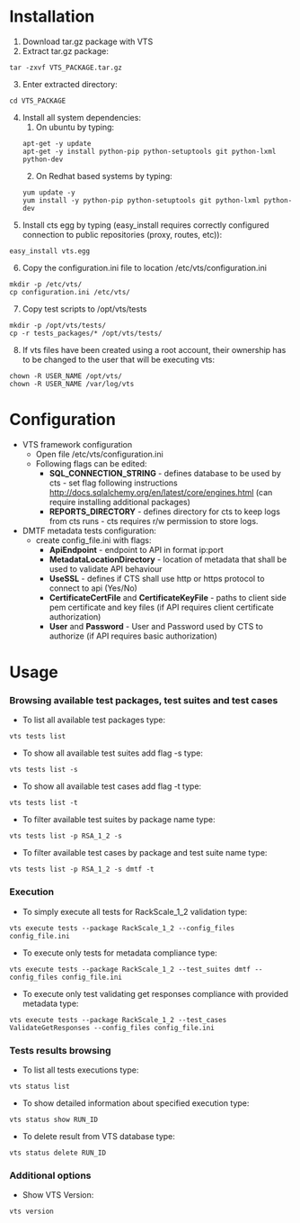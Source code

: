 # Installation
1. Download tar.gz package with VTS
2. Extract tar.gz package:
```
tar -zxvf VTS_PACKAGE.tar.gz
```
3. Enter extracted directory:
```
cd VTS_PACKAGE
```
4. Install all system dependencies:
     1. On ubuntu by typing:
     ```
     apt-get -y update
     apt-get -y install python-pip python-setuptools git python-lxml python-dev
     ```
     2. On Redhat based systems by typing:
     ```
     yum update -y
     yum install -y python-pip python-setuptools git python-lxml python-dev
     ```
5. Install cts egg by typing (easy_install requires correctly configured connection to public repositories (proxy, routes, etc)):
```
easy_install vts.egg
```
6. Copy the configuration.ini file to location /etc/vts/configuration.ini
```
mkdir -p /etc/vts/
cp configuration.ini /etc/vts/
```
7. Copy test scripts to /opt/vts/tests
```
mkdir -p /opt/vts/tests/
cp -r tests_packages/* /opt/vts/tests/
```
8. If vts files have been created using a root account, their ownership has to be changed to the user that will be executing vts:
```
chown -R USER_NAME /opt/vts/
chown -R USER_NAME /var/log/vts
```
# Configuration
* VTS framework configuration
    * Open file /etc/vts/configuration.ini
    * Following flags can be edited:
        * __SQL_CONNECTION_STRING__ - defines database to be used by cts - set flag following instructions http://docs.sqlalchemy.org/en/latest/core/engines.html (can require installing additional packages)
        * __REPORTS_DIRECTORY__ - defines directory for cts to keep logs from cts runs - cts requires r/w permission to store logs.
* DMTF metadata tests configuration:
    *  create config_file.ini with flags:
        *  __ApiEndpoint__ - endpoint to API in format ip:port
        *  __MetadataLocationDirectory__ - location of metadata that shall be used to validate API behaviour
        *  __UseSSL__ - defines if CTS shall use http or https protocol to connect to api (Yes/No)
        *  __CertificateCertFile__ and __CertificateKeyFile__ - paths to client side pem certificate and key files (if API requires client certificate authorization)
        *  __User__ and __Password__ - User and Password used by CTS to authorize (if API requires basic authorization)
# Usage
### Browsing available test packages, test suites and test cases
* To list all available test packages type:
```
vts tests list
```
* To show all available test suites add flag -s type:
```
vts tests list -s
```
* To show all available test cases add flag -t type:
```
vts tests list -t
```
* To filter available test suites by package name type:
```
vts tests list -p RSA_1_2 -s
```
* To filter available test cases by package and test suite name type:
```
vts tests list -p RSA_1_2 -s dmtf -t
```
### Execution
* To simply execute all tests for RackScale_1_2 validation type:
```
vts execute tests --package RackScale_1_2 --config_files config_file.ini
```
* To execute only tests for metadata compliance type:
```
vts execute tests --package RackScale_1_2 --test_suites dmtf --config_files config_file.ini
```
* To execute only test validating get responses compliance with provided metadata type:
```
vts execute tests --package RackScale_1_2 --test_cases ValidateGetResponses --config_files config_file.ini
```
### Tests results browsing
* To list all tests executions type:
```
vts status list
```
* To show detailed information about specified execution type:
```
vts status show RUN_ID
```
* To delete result from VTS database type:
```
vts status delete RUN_ID
```
### Additional options
* Show VTS Version:
```
vts version
```
